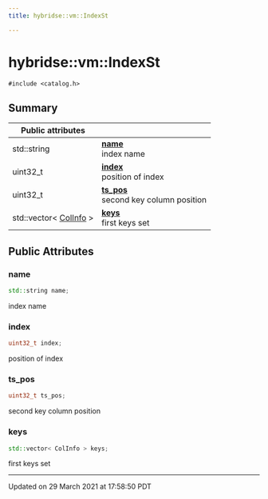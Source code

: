 ```yaml
---
title: hybridse::vm::IndexSt

---
```

# hybridse::vm::IndexSt



`#include <catalog.h>`

## Summary


| Public attributes|    |
| -------------- | -------------- |
| std::string | **[name](/hybridse/usage/api/c++/Classes/structhybridse_1_1vm_1_1_index_st.md#variable-name)** <br>index name  |
| uint32_t | **[index](/hybridse/usage/api/c++/Classes/structhybridse_1_1vm_1_1_index_st.md#variable-index)** <br>position of index  |
| uint32_t | **[ts_pos](/hybridse/usage/api/c++/Classes/structhybridse_1_1vm_1_1_index_st.md#variable-ts_pos)** <br>second key column position  |
| std::vector< [ColInfo](/hybridse/usage/api/c++/Classes/structhybridse_1_1codec_1_1_col_info.md) > | **[keys](/hybridse/usage/api/c++/Classes/structhybridse_1_1vm_1_1_index_st.md#variable-keys)** <br>first keys set  |

## Public Attributes

### name

```cpp
std::string name;
```

index name 

### index

```cpp
uint32_t index;
```

position of index 

### ts_pos

```cpp
uint32_t ts_pos;
```

second key column position 

### keys

```cpp
std::vector< ColInfo > keys;
```

first keys set 

-------------------------------

Updated on 29 March 2021 at 17:58:50 PDT